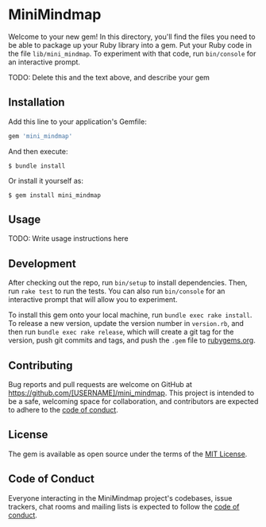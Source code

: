 # MiniMindmap

Welcome to your new gem! In this directory, you'll find the files you need to be able to package up your Ruby library into a gem. Put your Ruby code in the file `lib/mini_mindmap`. To experiment with that code, run `bin/console` for an interactive prompt.

TODO: Delete this and the text above, and describe your gem

## Installation

Add this line to your application's Gemfile:

```ruby
gem 'mini_mindmap'
```

And then execute:

    $ bundle install

Or install it yourself as:

    $ gem install mini_mindmap

## Usage

TODO: Write usage instructions here

## Development

After checking out the repo, run `bin/setup` to install dependencies. Then, run `rake test` to run the tests. You can also run `bin/console` for an interactive prompt that will allow you to experiment.

To install this gem onto your local machine, run `bundle exec rake install`. To release a new version, update the version number in `version.rb`, and then run `bundle exec rake release`, which will create a git tag for the version, push git commits and tags, and push the `.gem` file to [rubygems.org](https://rubygems.org).

## Contributing

Bug reports and pull requests are welcome on GitHub at https://github.com/[USERNAME]/mini_mindmap. This project is intended to be a safe, welcoming space for collaboration, and contributors are expected to adhere to the [code of conduct](https://github.com/[USERNAME]/mini_mindmap/blob/master/CODE_OF_CONDUCT.md).


## License

The gem is available as open source under the terms of the [MIT License](https://opensource.org/licenses/MIT).

## Code of Conduct

Everyone interacting in the MiniMindmap project's codebases, issue trackers, chat rooms and mailing lists is expected to follow the [code of conduct](https://github.com/[USERNAME]/mini_mindmap/blob/master/CODE_OF_CONDUCT.md).
